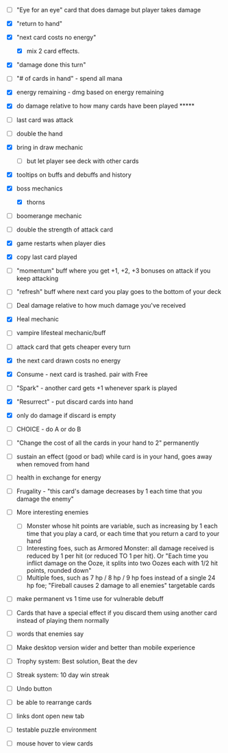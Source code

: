 - [ ] "Eye for an eye" card that does damage but player takes damage
- [x] "return to hand"
- [x] "next card costs no energy"
    - [x] mix 2 card effects.
- [x] "damage done this turn" 
- [ ] "# of cards in hand" - spend all mana
- [x] energy remaining - dmg based on energy remaining 
- [x] do damage relative to how many cards have been played *****
- [ ] last card was attack
- [ ] double the hand
- [x] bring in draw mechanic 
    - [ ] but let player see deck with other cards
- [x] tooltips on buffs and debuffs and history
- [x] boss mechanics
    - [x] thorns
- [ ] boomerange mechanic
- [ ] double the strength of attack card
- [x] game restarts when player dies
- [x] copy last card played
- [ ] "momentum" buff where you get +1, +2, +3 bonuses on attack if you keep attacking
- [ ] "refresh" buff where next card you play goes to the bottom of your deck
- [ ] Deal damage relative to how much damage you've received
- [x] Heal mechanic
- [ ] vampire lifesteal mechanic/buff
- [ ] attack card that gets cheaper every turn
- [x] the next card drawn costs no energy
- [x] Consume - next card is trashed. pair with Free
- [ ] "Spark" - another card gets +1 whenever spark is played
- [x] "Resurrect" - put discard cards into hand
- [x] only do damage if discard is empty
- [ ] CHOICE - do A or do B
- [ ] "Change the cost of all the cards in your hand to 2" permanently
- [ ] sustain an effect (good or bad) while card is in your hand, goes away when removed from hand
- [ ] health in exchange for energy
- [ ] Frugality - "this card's damage decreases by 1 each time that you damage the enemy"
- [ ] More interesting enemies
    - [ ] Monster whose hit points are variable, such as increasing by 1 each time that you play a card, or each time that you return a card to your hand
    - [ ] Interesting foes, such as Armored Monster: all damage received is reduced by 1 per hit (or reduced TO 1 per hit). Or "Each time you inflict damage on the Ooze, it splits into two Oozes each with 1/2 hit points, rounded down"
    - [ ] Multiple foes, such as 7 hp / 8 hp / 9 hp foes instead of a single 24 hp foe; "Fireball causes 2 damage to all enemies" targetable cards
- [ ] make permanent vs 1 time use for vulnerable debuff
- [ ] Cards that have a special effect if you discard them using another card instead of playing them normally
- [ ] words that enemies say
- [ ] Make desktop version wider and better than mobile experience
- [ ] Trophy system: Best solution, Beat the dev
- [ ] Streak system: 10 day win streak
- [ ] Undo button
- [ ] be able to rearrange cards
- [ ] links dont open new tab
- [ ] testable puzzle environment
- [ ] mouse hover to view cards





